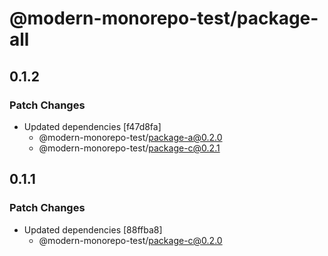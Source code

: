 # @modern-monorepo-test/package-all

## 0.1.2

### Patch Changes

- Updated dependencies [f47d8fa]
  - @modern-monorepo-test/package-a@0.2.0
  - @modern-monorepo-test/package-c@0.2.1

## 0.1.1

### Patch Changes

- Updated dependencies [88ffba8]
  - @modern-monorepo-test/package-c@0.2.0
